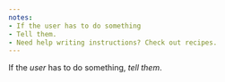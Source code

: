 ```yaml
---
notes:
- If the user has to do something
- Tell them.
- Need help writing instructions? Check out recipes.
---
```


If the *user* has to do something, *tell them*.